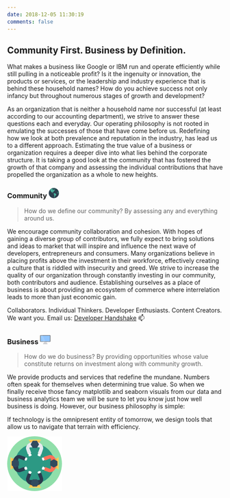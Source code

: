 ```yaml
---
date: 2018-12-05 11:30:19
comments: false
---
```


## Community First. Business by Definition.
What makes a business like Google or IBM run and operate efficiently while still pulling in a noticeable profit? Is it the ingenuity or innovation, the products or services, or the leadership and industry experience that is behind these household names? How do you achieve success not only infancy but throughout numerous stages of growth and development? 

As an organization that is neither a household name nor successful (at least according to our accounting department), we strive to answer these questions each and everyday. Our operating philosophy is not rooted in emulating the successes of those that have come before us. Redefining how we look at both prevalence and reputation in the industry, has lead us to a different approach. Estimating the true value of a business or organization requires a deeper dive into what lies behind the corporate structure. It is taking a good look at the community that has fostered the growth of that company and assessing the individual contributions that have propelled the organization as a whole to new heights. 

### Community ![about-secondary](https://raw.githubusercontent.com/Developer-Handshake/Developer-Handshake.github.io/org-page/img-media/community.png)
> How do we define our community? By assessing any and everything around us.

We encourage community collaboration and cohesion. With hopes of gaining a diverse group of contributors, we fully expect to bring solutions and ideas to market that will inspire and influence the next wave of developers, entrepreneurs and consumers. Many organizations believe in placing profits above the investment in their workforce, effectively creating a culture that is riddled with insecurity and greed. We strive to increase the quality of our organization through constantly investing in our community, both contributors and audience. Establishing ourselves as a place of business is about providing an ecosystem of commerce where interrelation leads to more than just economic gain. 

Collaborators. Individual Thinkers. Developer Enthusiasts. Content Creators. We want you. Email us: [Developer Handshake](mailto:developer.handshake@gmail.com) 📫️

### Business ![about-secondary](https://raw.githubusercontent.com/Developer-Handshake/Developer-Handshake.github.io/org-page/img-media/business.png)
> How do we do business? By providing opportunities whose value constitute returns on investment along with community growth. 

We provide products and services that redefine the mundane. Numbers often speak for themselves when determining true value. So when we finally receive those fancy matplotlib and seaborn visuals from our data and business analytics team we will be sure to let you know just how well business is doing. However, our business philosophy is simple:  

<p class="closer">If technology is the omnipresent entity of tomorrow, we design tools that allow us to navigate that terrain with efficiency.</p> 

![Logo2](https://raw.githubusercontent.com/Developer-Handshake/Developer-Handshake.github.io/org-page/img-media/reunion.png) 